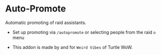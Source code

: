 Auto-Promote
===

Automatic promoting of raid assistants.

- Set up promoting via `/autopromote` or selecting people from the raid `o` menu

* This addon is made by and for `Weird Vibes` of Turtle WoW.  